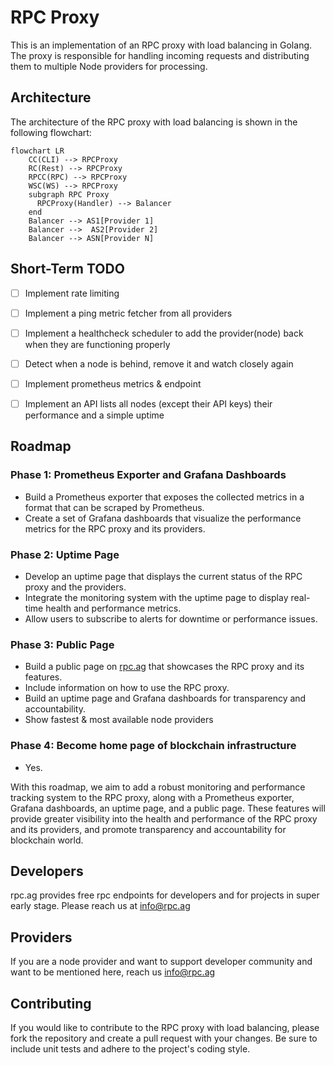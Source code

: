 # RPC Proxy

This is an implementation of an RPC proxy with load balancing in Golang. The proxy is responsible for handling incoming
requests and distributing them to multiple Node providers for processing.

## Architecture

The architecture of the RPC proxy with load balancing is shown in the following flowchart:

```mermaid
flowchart LR 
    CC(CLI) --> RPCProxy
    RC(Rest) --> RPCProxy
    RPCC(RPC) --> RPCProxy
    WSC(WS) --> RPCProxy
    subgraph RPC Proxy
      RPCProxy(Handler) --> Balancer
    end
    Balancer --> AS1[Provider 1] 
    Balancer -->  AS2[Provider 2] 
    Balancer --> ASN[Provider N]
```

## Short-Term TODO
- [ ] Implement rate limiting
- [ ] Implement a ping metric fetcher from all providers
- [ ] Implement a healthcheck scheduler to add the provider(node) back when they are functioning properly
- [ ] Detect when a node is behind, remove it and watch closely again
- [ ] Implement prometheus metrics & endpoint
- [ ] Implement an API lists all nodes (except their API keys) their performance and a simple uptime


## Roadmap

### Phase 1: Prometheus Exporter and Grafana Dashboards
- Build a Prometheus exporter that exposes the collected metrics in a format that can be scraped by Prometheus.
- Create a set of Grafana dashboards that visualize the performance metrics for the RPC proxy and its providers.

### Phase 2: Uptime Page
- Develop an uptime page that displays the current status of the RPC proxy and the providers.
- Integrate the monitoring system with the uptime page to display real-time health and performance metrics.
- Allow users to subscribe to alerts for downtime or performance issues.

### Phase 3: Public Page
- Build a public page on [rpc.ag](rpc.ag) that showcases the RPC proxy and its features.
- Include information on how to use the RPC proxy.
- Build an uptime page and Grafana dashboards for transparency and accountability.
- Show fastest & most available node providers

### Phase 4: Become home page of blockchain infrastructure 
- Yes.

With this roadmap, we aim to add a robust monitoring and performance tracking system to the RPC proxy, along with a
Prometheus exporter, Grafana dashboards, an uptime page, and a public page. These features will provide greater
visibility into the health and performance of the RPC proxy and its providers, and promote transparency and
accountability for blockchain world.

## Developers
rpc.ag provides free rpc endpoints for developers and for projects in super early stage. Please reach us at info@rpc.ag

## Providers
If you are a node provider and want to support developer community and want to be mentioned here, reach us info@rpc.ag


## Contributing

If you would like to contribute to the RPC proxy with load balancing, please fork the repository and create a pull
request with your changes. Be sure to include unit tests and adhere to the project's coding style.

